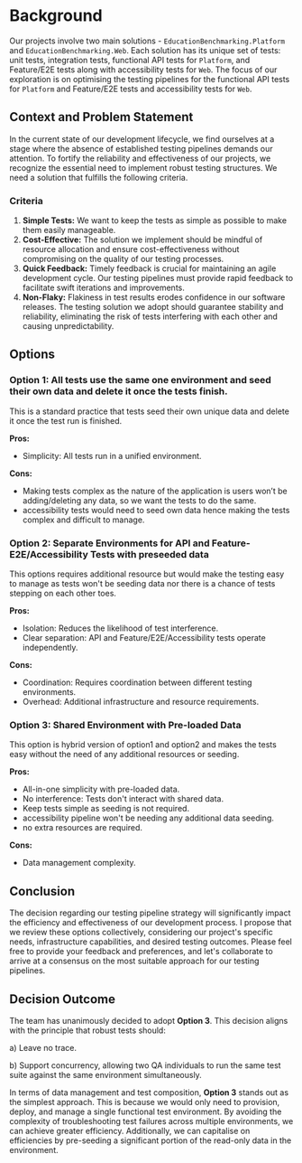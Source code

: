 ﻿# Background
Our projects involve two main solutions - `EducationBenchmarking.Platform` and `EducationBenchmarking.Web`. Each solution has its unique set of tests: unit tests, integration tests, functional API tests for `Platform`, and Feature/E2E tests along with accessibility tests for `Web`. The focus of our exploration is on optimising the testing pipelines for the functional API tests for `Platform` and Feature/E2E tests and accessibility tests for `Web`.

## Context and Problem Statement
In the current state of our development lifecycle, we find ourselves at a stage where the absence of established testing pipelines demands our attention. To fortify the reliability and effectiveness of our projects, we recognize the essential need to implement robust testing structures. We need a solution that fulfills the following criteria.

### Criteria
1. **Simple Tests:** We want to keep the tests as simple as possible to make them easily manageable.
2. **Cost-Effective:** The solution we implement should be mindful of resource allocation and ensure cost-effectiveness without compromising on the quality of our testing processes.
3. **Quick Feedback:** Timely feedback is crucial for maintaining an agile development cycle. Our testing pipelines must provide rapid feedback to facilitate swift iterations and improvements.
4. **Non-Flaky:** Flakiness in test results erodes confidence in our software releases. The testing solution we adopt should guarantee stability and reliability, eliminating the risk of tests interfering with each other and causing unpredictability.

## Options
### Option 1: All tests use the same one environment and seed their own data and delete it once the tests finish.
This is a standard practice that tests seed their own unique data and delete it once the test run is finished. 

**Pros:**
- Simplicity: All tests run in a unified environment.
 
**Cons:**
- Making tests complex as the nature of the application is users won’t be adding/deleting any data, so we want the tests to do the same.
- accessibility tests would need to seed own data hence making the tests complex and difficult to manage.

### Option 2: Separate Environments for API and Feature-E2E/Accessibility Tests with preseeded data
This options requires additional resource but would make the testing easy to manage as tests won't be seeding data nor there is a chance of tests stepping on each other toes. 

**Pros:**
- Isolation: Reduces the likelihood of test interference.
- Clear separation: API and Feature/E2E/Accessibility tests operate independently.
  
**Cons:**
- Coordination: Requires coordination between different testing environments.
- Overhead: Additional infrastructure and resource requirements.

### Option 3: Shared Environment with Pre-loaded Data
This option is hybrid  version of option1 and option2 and makes the tests easy without the need of any additional resources or seeding. 

**Pros:**
- All-in-one simplicity with pre-loaded data.
- No interference: Tests don't interact with shared data.
- Keep tests simple as seeding is not required.
- accessibility pipeline won't be needing any additional data seeding.
- no extra resources are required.
  
**Cons:**
- Data management complexity.


## Conclusion
The decision regarding our testing pipeline strategy will significantly impact the efficiency and effectiveness of our development process. I propose that we review these options collectively, considering our project's specific needs, infrastructure capabilities, and desired testing outcomes. Please feel free to provide your feedback and preferences, and let's collaborate to arrive at a consensus on the most suitable approach for our testing pipelines.

## Decision Outcome

The team has unanimously decided to adopt **Option 3**. This decision aligns with the principle that robust tests should:

a) Leave no trace.

b) Support concurrency, allowing two QA individuals to run the same test suite against the same environment simultaneously.

In terms of data management and test composition, **Option 3** stands out as the simplest approach. This is because we would only need to provision, deploy, and manage a single functional test environment. By avoiding the complexity of troubleshooting test failures across multiple environments, we can achieve greater efficiency. Additionally, we can capitalise on efficiencies by pre-seeding a significant portion of the read-only data in the environment.
